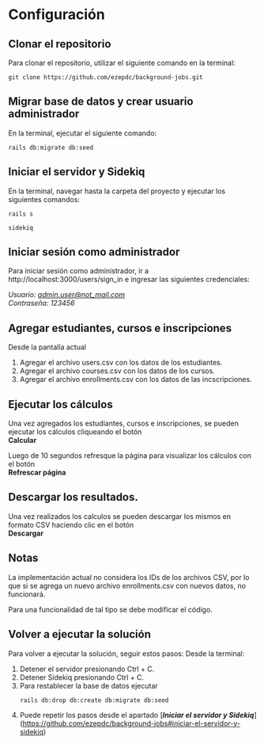 # Configuración

## Clonar el repositorio
Para clonar el repositorio, utilizar el siguiente comando en la terminal:

```
git clone https://github.com/ezepdc/background-jobs.git
```

## Migrar base de datos y crear usuario administrador
En la terminal, ejecutar el siguiente comando:

```
rails db:migrate db:seed
```

## Iniciar el servidor y Sidekiq
En la terminal, navegar hasta la carpeta del proyecto y ejecutar los siguientes comandos:

```
rails s
```

```
sidekiq
```

## Iniciar sesión como administrador
Para iniciar sesión como administrador, ir a http://localhost:3000/users/sign_in e ingresar las siguientes credenciales:

*Usuario: admin.user@not_mail.com* <br />
*Contraseña: 123456*

## Agregar estudiantes, cursos e inscripciones
Desde la pantalla actual

1. Agregar el archivo users.csv con los datos de los estudiantes.
2. Agregar el archivo courses.csv con los datos de los cursos.
3. Agregar el archivo enrollments.csv con los datos de las incscripciones.

## Ejecutar los cálculos
Una vez agregados los estudiantes, cursos e inscripciones, se pueden ejecutar los cálculos cliqueando el botón <br />
**Calcular**

Luego de 10 segundos refresque la página para visualizar los cálculos con el botón <br />
**Refrescar página**

## Descargar los resultados.
Una vez realizados los calculos se pueden descargar los mismos en formato CSV haciendo clic en el botón <br />
**Descargar**

## Notas
La implementación actual no considera los IDs de los archivos CSV, por lo que si se agrega un nuevo archivo enrollments.csv con nuevos datos, no funcionará.

Para una funcionalidad de tal tipo se debe modificar el código.

## Volver a ejecutar la solución
Para volver a ejecutar la solución, seguir estos pasos:
Desde la terminal:

1. Detener el servidor presionando Ctrl + C.
2. Detener Sidekiq presionando Ctrl + C.
3. Para restablecer la base de datos ejecutar
    ```
    rails db:drop db:create db:migrate db:seed
    ```
4. Puede repetir los pasos desde el apartado [***Iniciar el servidor y Sidekiq***] (https://github.com/ezepdc/background-jobs#iniciar-el-servidor-y-sidekiq)
